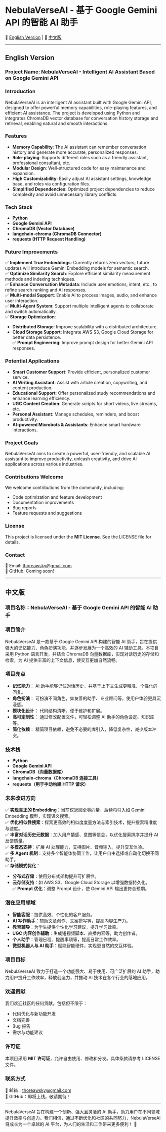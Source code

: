 # NebulaVerseAI - 基于 Google Gemini API 的智能 AI 助手

📌 [English Version](#english-version) | 📌 [中文版](#%E4%B8%AD%E6%96%87%E7%89%88)

---

## English Version
### Project Name: NebulaVerseAI - Intelligent AI Assistant Based on Google Gemini API

### Introduction
NebulaVerseAI is an intelligent AI assistant built with Google Gemini API, designed to offer powerful memory capabilities, role-playing features, and efficient AI assistance. The project is developed using Python and integrates ChromaDB vector database for conversation history storage and retrieval, enabling natural and smooth interactions.

### Features
- **Memory Capability**: The AI assistant can remember conversation history and generate more accurate, personalized responses.
- **Role-playing**: Supports different roles such as a friendly assistant, professional consultant, etc.
- **Modular Design**: Well-structured code for easy maintenance and expansion.
- **High Customizability**: Easily adjust AI assistant settings, knowledge base, and roles via configuration files.
- **Simplified Dependencies**: Optimized project dependencies to reduce complexity and avoid unnecessary library conflicts.

### Tech Stack
- **Python**
- **Google Gemini API**
- **ChromaDB (Vector Database)**
- **langchain-chroma (ChromaDB Connector)**
- **requests (HTTP Request Handling)**

### Future Improvements
✅ **Implement True Embeddings**: Currently returns zero vectors; future updates will introduce Gemini Embedding models for semantic search.  
✅ **Optimize Similarity Search**: Explore efficient similarity measurement methods and indexing techniques.  
✅ **Enhance Conversation Metadata**: Include user emotions, intent, etc., to refine search ranking and AI responses.  
✅ **Multi-modal Support**: Enable AI to process images, audio, and enhance user interaction.  
✅ **Multi-Agent System**: Support multiple intelligent agents to collaborate and switch automatically.  
✅ **Storage Optimization**:  
   - **Distributed Storage**: Improve scalability with a distributed architecture.  
   - **Cloud Storage Support**: Integrate AWS S3, Google Cloud Storage for better data persistence.  
✅ **Prompt Engineering**: Improve prompt design for better Gemini API responses.

### Potential Applications
- **Smart Customer Support**: Provide efficient, personalized customer service.  
- **AI Writing Assistant**: Assist with article creation, copywriting, and content production.  
- **Educational Support**: Offer personalized study recommendations and enhance learning efficiency.  
- **UGC Content Creation**: Generate scripts for short videos, live streams, etc.  
- **Personal Assistant**: Manage schedules, reminders, and boost productivity.  
- **AI-powered Microbots & Assistants**: Enhance smart hardware interactions.

### Project Goals
NebulaVerseAI aims to create a powerful, user-friendly, and scalable AI assistant to improve productivity, unleash creativity, and drive AI applications across various industries.

### Contributions Welcome
We welcome contributions from the community, including:
- Code optimization and feature development
- Documentation improvements
- Bug reports
- Feature requests and suggestions

### License
This project is licensed under the **MIT License**. See the LICENSE file for details.

### Contact
📧 Email: thoreawsky@gmail.com  
📂 GitHub: Coming soon!

---

## 中文版
### 项目名称：NebulaVerseAI - 基于 Google Gemini API 的智能 AI 助手

### 项目简介
NebulaVerseAI 是一款基于 Google Gemini API 构建的智能 AI 助手，旨在提供强大的记忆能力、角色扮演功能，并逐步发展为一个高效的 AI 辅助工具。本项目采用 Python 语言开发，并结合 ChromaDB 向量数据库，实现对话历史的存储和检索，为 AI 提供丰富的上下文信息，使交互更加自然流畅。

### 项目亮点
- **记忆能力**： AI 助手能够记住对话历史，并基于上下文生成更精准、个性化的回复。
- **角色扮演**： 可扮演不同角色，如友善的助手、专业顾问等，使用户体验更具沉浸感。
- **模块化设计**： 代码结构清晰，便于维护和扩展。
- **高可定制性**： 通过修改配置文件，可轻松调整 AI 助手的角色设定、知识库等。
- **简化依赖**： 精简项目依赖，避免不必要的库引入，降低复杂性，减少版本冲突。

### 技术栈
- **Python**
- **Google Gemini API**
- **ChromaDB（向量数据库）**
- **langchain-chroma（ChromaDB 连接工具）**
- **requests（用于手动构建 HTTP 请求）**

### 未来改进方向
✅ **实现真正的 Embedding**：当前仅返回全零向量，后续将引入如 Gemini Embedding 模型，实现语义搜索。  
✅ **优化相似性搜索**：探索更高效的相似度度量方法与索引技术，提升搜索精准度与速度。  
✅ **丰富对话历史元数据**：加入用户情感、意图等信息，以优化搜索排序并提升 AI 反馈质量。  
✅ **多模态支持**：扩展 AI 处理能力，支持图片、音频输入，提升交互体验。  
✅ **多 Agent 机制**：支持多个智能体协同工作，让用户自由选择或自动化切换不同助手。  
✅ **存储模式优化**：  
   - **分布式存储**：使用分布式架构提升可扩展性。  
   - **云存储支持**：如 AWS S3、Google Cloud Storage 以增强数据持久化。  
✅ **Prompt 优化**：调整 Prompt 设计，使 Gemini API 输出更符合预期。

### 潜在应用领域
- **智能客服**：提供高效、个性化的客户服务。  
- **AI 写作助手**：辅助文章创作、文案撰写等，提高内容生产力。  
- **教育辅导**：为学生提供个性化学习建议，提升学习效率。  
- **UGC 内容创作辅助**：生成短视频脚本、直播内容等，助力创作者。  
- **个人助手**：管理日程、提醒事项等，提高日常工作效率。  
- **微型机器人与 AI 助手**：赋能智能硬件，实现更自然的交互体验。

### 项目目标
NebulaVerseAI 致力于打造一个功能强大、易于使用、可广泛扩展的 AI 助手，助力用户提升工作效率，释放创造力，并推动 AI 技术在各个行业的落地应用。

### 欢迎贡献
我们欢迎社区的任何贡献，包括但不限于：
- 代码优化与新功能开发
- 文档完善
- Bug 报告
- 需求与功能建议

### 许可证
本项目采用 **MIT 许可证**，允许自由使用、修改和分发。具体条款请参考 LICENSE 文件。

### 联系方式
📧 邮箱：thoreawsky@gmail.com  
📂 GitHub：即将上线，敬请期待！

---

NebulaVerseAI 旨在构建一个创新、强大且灵活的 AI 助手，助力用户在不同领域提升效率与创造力。我们相信，通过不断优化和社区的共同努力，NebulaVerseAI 将成长为一个卓越的 AI 平台，为人们的生活和工作带来更多便利！ 🚀

